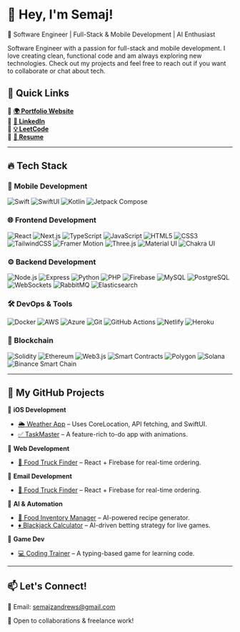 # 👋 Hey, I'm Semaj!  
🚀 Software Engineer | Full-Stack & Mobile Development | AI Enthusiast 
 
Software Engineer with a passion for full-stack and mobile development. I love creating clean, functional code and am always exploring new technologies. Check out my projects and feel free to reach out if you want to collaborate or chat about tech.  

## 🔗 Quick Links  
🔹 **[🌍 Portfolio Website](https://yourportfolio.com)**  
🔹 **[💼 LinkedIn](https://linkedin.com/in/yourhandle)**   
🔹 **[💡 LeetCode](https://leetcode.com/yourhandle/)**  
🔹 **[📜 Resume](https://yourresume.com)**  
 
---

## 🔥 Tech Stack

### **📱 Mobile Development**  
![Swift](https://img.shields.io/badge/Swift-FA7343?style=flat&logo=swift&logoColor=white)  ![SwiftUI](https://img.shields.io/badge/SwiftUI-FA7343?style=flat&logo=swift&logoColor=white)  ![Kotlin](https://img.shields.io/badge/Kotlin-0095D5?style=flat&logo=kotlin&logoColor=white)  ![Jetpack Compose](https://img.shields.io/badge/Jetpack%20Compose-4285F4?style=flat&logo=android&logoColor=white)

### **🌐 Frontend Development**  
![React](https://img.shields.io/badge/React-61DAFB?style=flat&logo=react&logoColor=black)  ![Next.js](https://img.shields.io/badge/Next.js-000000?style=flat&logo=next.js&logoColor=white)  ![TypeScript](https://img.shields.io/badge/TypeScript-3178C6?style=flat&logo=typescript&logoColor=white)  ![JavaScript](https://img.shields.io/badge/JavaScript-F7DF1E?style=flat&logo=javascript&logoColor=black)  ![HTML5](https://img.shields.io/badge/HTML5-E34F26?style=flat&logo=html5&logoColor=white)  ![CSS3](https://img.shields.io/badge/CSS3-1572B6?style=flat&logo=css3&logoColor=white)  ![TailwindCSS](https://img.shields.io/badge/TailwindCSS-06B6D4?style=flat&logo=tailwindcss&logoColor=white)  ![Framer Motion](https://img.shields.io/badge/Framer%20Motion-0081F1?style=flat&logo=framer&logoColor=white)  ![Three.js](https://img.shields.io/badge/Three.js-000000?style=flat&logo=three.js&logoColor=white)  ![Material UI](https://img.shields.io/badge/Material%20UI-0081CB?style=flat&logo=material-ui&logoColor=white)  ![Chakra UI](https://img.shields.io/badge/Chakra%20UI-319795?style=flat&logo=chakra-ui&logoColor=white)  

### **⚙️ Backend Development**  
![Node.js](https://img.shields.io/badge/Node.js-43853D?style=flat&logo=node.js&logoColor=white)  ![Express](https://img.shields.io/badge/Express-000000?style=flat&logo=express&logoColor=white)  ![Python](https://img.shields.io/badge/Python-3776AB?style=flat&logo=python&logoColor=white)  ![PHP](https://img.shields.io/badge/PHP-777BB4?style=flat&logo=php&logoColor=white)  ![Firebase](https://img.shields.io/badge/Firebase-FFCA28?style=flat&logo=firebase&logoColor=black)  ![MySQL](https://img.shields.io/badge/MySQL-4479A1?style=flat&logo=mysql&logoColor=white)  ![PostgreSQL](https://img.shields.io/badge/PostgreSQL-336791?style=flat&logo=postgresql&logoColor=white)  ![WebSockets](https://img.shields.io/badge/WebSockets-2D92BF?style=flat&logo=websockets&logoColor=white)  ![RabbitMQ](https://img.shields.io/badge/RabbitMQ-FF6600?style=flat&logo=rabbitmq&logoColor=white)  ![Elasticsearch](https://img.shields.io/badge/Elasticsearch-005571?style=flat&logo=elasticsearch&logoColor=white)  

### **🛠 DevOps & Tools**  
![Docker](https://img.shields.io/badge/Docker-2496ED?style=flat&logo=docker&logoColor=white)  ![AWS](https://img.shields.io/badge/AWS-232F3E?style=flat&logo=amazon-aws&logoColor=white)  ![Azure](https://img.shields.io/badge/Azure-0078D4?style=flat&logo=microsoft-azure&logoColor=white)  ![Git](https://img.shields.io/badge/Git-F05032?style=flat&logo=git&logoColor=white)  ![GitHub Actions](https://img.shields.io/badge/GitHub%20Actions-2088FF?style=flat&logo=github-actions&logoColor=white)  ![Netlify](https://img.shields.io/badge/Netlify-00C7B7?style=flat&logo=netlify&logoColor=white)  ![Heroku](https://img.shields.io/badge/Heroku-430098?style=flat&logo=heroku&logoColor=white)  

### **🔗 Blockchain**  
![Solidity](https://img.shields.io/badge/Solidity-363636?style=flat&logo=solidity&logoColor=white)  ![Ethereum](https://img.shields.io/badge/Ethereum-3C3C3D?style=flat&logo=ethereum&logoColor=white)  ![Web3.js](https://img.shields.io/badge/Web3.js-0096FF?style=flat&logo=web3.js&logoColor=white)  ![Smart Contracts](https://img.shields.io/badge/Smart%20Contracts-FF6600?style=flat&logo=ethereum&logoColor=white)  ![Polygon](https://img.shields.io/badge/Polygon-8C8C8C?style=flat&logo=polygon&logoColor=white)  ![Solana](https://img.shields.io/badge/Solana-00B0D1?style=flat&logo=solana&logoColor=white)  ![Binance Smart Chain](https://img.shields.io/badge/Binance%20Smart%20Chain-FFB12F?style=flat&logo=binance&logoColor=white)  

---

## 📂 My GitHub Projects  
🔹 **iOS Development**  
- [🌦 Weather App](https://github.com/yourusername/weather-app) – Uses CoreLocation, API fetching, and SwiftUI.  
- [✅ TaskMaster](https://github.com/yourusername/taskmaster) – A feature-rich to-do app with animations.  

🔹 **Web Development**  
- [🚚 Food Truck Finder](https://github.com/yourusername/food-truck-app) – React + Firebase for real-time ordering.  

🔹 **Email Development**  
- [🚚 Food Truck Finder](https://github.com/yourusername/food-truck-app) – React + Firebase for real-time ordering.  

🔹 **AI & Automation**  
- [🛒 Food Inventory Manager](https://github.com/yourusername/food-inventory-manager) – AI-powered recipe generator.  
- [♦ Blackjack Calculator](https://github.com/yourusername/blackjack-calc) – AI-driven betting strategy for live games.  

🔹 **Game Dev**  
- [💻 Coding Trainer](https://github.com/yourusername/coding-trainer) – A typing-based game for learning code.  

---

## 📫 **Let's Connect!**  
📧 Email: semajzandrews@gmail.com  

💬 Open to collaborations & freelance work!
